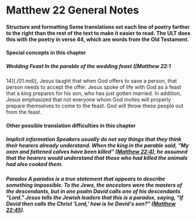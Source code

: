
# Matthew 22 General Notes 
#### Structure and formatting  Some translations set each line of poetry farther to the right than the rest of the text to make it easier to read. The ULT does this with the poetry in verse 44, which are words from the Old Testament.  
#### Special concepts in this chapter  
##### Wedding Feast  In the parable of the wedding feast ([Matthew 22:1
14](./01.md)), Jesus taught that when God offers to save a person, that person needs to accept the offer. Jesus spoke of life with God as a feast that a king prepares for his son, who has just gotten married. In addition, Jesus emphasized that not everyone whom God invites will properly prepare themselves to come to the feast. God will throw these people out from the feast.  
#### Other possible translation difficulties in this chapter  
##### Implicit information  Speakers usually do not say things that they think their hearers already understand. When the king in the parable said, "My oxen and fattened calves have been killed" ([Matthew 22:4](../../mat/22/04.md)), he assumed that the hearers would understand that those who had killed the animals had also cooked them.  
##### Paradox  A paradox is a true statement that appears to describe something impossible. To the Jews, the ancestors were the masters of the descendants, but in one psalm David calls one of his descendants "Lord." Jesus tells the Jewish leaders that this is a paradox, saying, "If David then calls the Christ 'Lord,' how is he David's son?" ([Matthew 22:45](../../mat/22/45.md)). 